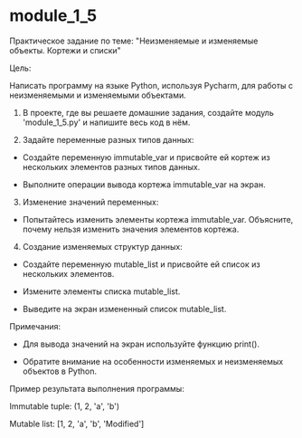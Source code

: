 # module_1_5
Практическое задание по теме: "Неизменяемые и изменяемые объекты. Кортежи и списки"



Цель:

Написать программу на языке Python, используя Pycharm, для работы с неизменяемыми и изменяемыми объектами.



1. В проекте, где вы решаете домашние задания, создайте модуль 'module_1_5.py' и напишите весь код в нём.



2. Задайте переменные разных типов данных:

  - Создайте переменную immutable_var и присвойте ей кортеж из нескольких элементов разных типов данных.

  - Выполните операции вывода кортежа immutable_var на экран.



3. Изменение значений переменных:

  - Попытайтесь изменить элементы кортежа immutable_var. Объясните, почему нельзя изменить значения элементов кортежа.



4. Создание изменяемых структур данных:

  - Создайте переменную mutable_list и присвойте ей список из нескольких элементов.

  - Измените элементы списка mutable_list.

  - Выведите на экран измененный список mutable_list.



Примечания:

- Для вывода значений на экран используйте функцию print().

- Обратите внимание на особенности изменяемых и неизменяемых объектов в Python.



Пример результата выполнения программы:

Immutable tuple: (1, 2, 'a', 'b')

Mutable list: [1, 2, 'a', 'b', 'Modified']

